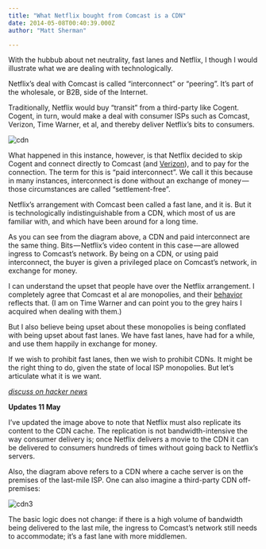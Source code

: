 ```yaml
---
title: "What Netflix bought from Comcast is a CDN"
date: 2014-05-08T00:40:39.000Z
author: "Matt Sherman"

---
```


With the hubbub about net neutrality, fast lanes and Netflix, I though I would illustrate what we are dealing with technologically.

Netflix’s deal with Comcast is called “interconnect” or “peering”. It’s part of the wholesale, or B2B, side of the Internet.

Traditionally, Netflix would buy “transit” from a third-party like Cogent. Cogent, in turn, would make a deal with consumer ISPs such as Comcast, Verizon, Time Warner, et al, and thereby deliver Netflix’s bits to consumers.


![cdn](http://clipperhouse.files.wordpress.com/2014/05/cdn6.png?w=625)



What happened in this instance, however, is that Netflix decided to skip Cogent and connect directly to Comcast (and [Verizon](http://www.vox.com/cards/network-neutrality/how-does-netflixs-recent-peering-dispute-with-comcast-affect-net)), and to pay for the connection. The term for this is “paid interconnect”. We call it this because in many instances, interconnect is done without an exchange of money — those circumstances are called “settlement-free”.

Netflix’s arrangement with Comcast been called a fast lane, and it is. But it is technologically indistinguishable from a CDN, which most of us are familiar with, and which have been around for a long time.

As you can see from the diagram above, a CDN and paid interconnect are the same thing. Bits — Netflix’s video content in this case — are allowed ingress to Comcast’s network. By being on a CDN, or using paid interconnect, the buyer is given a privileged place on Comcast’s network, in exchange for money.

I can understand the upset that people have over the Netflix arrangement. I completely agree that Comcast et al are monopolies, and their [behavior](http://www.vox.com/2014/5/5/5683642/five-big-internet-providers-are-slowing-down-internet-access-until) reflects that. (I am on Time Warner and can point you to the grey hairs I acquired when dealing with them.)

But I also believe being upset about these monopolies is being conflated with being upset about fast lanes. We have fast lanes, have had for a while, and use them happily in exchange for money.

If we wish to prohibit fast lanes, then we wish to prohibit CDNs. It might be the right thing to do, given the state of local ISP monopolies. But let’s articulate what it is we want.

[_discuss on hacker news_](https://news.ycombinator.com/item?id=7713468)

**Updates 11 May**

I’ve updated the image above to note that Netflix must also replicate its content to the CDN cache. The replication is not bandwidth-intensive the way consumer delivery is; once Netflix delivers a movie to the CDN it can be delivered to consumers hundreds of times without going back to Netflix’s servers.

Also, the diagram above refers to a CDN where a cache server is on the premises of the last-mile ISP. One can also imagine a third-party CDN off-premises:


![cdn3](http://clipperhouse.files.wordpress.com/2014/05/cdn31.png?w=625)



The basic logic does not change: if there is a high volume of bandwidth being delivered to the last mile, the ingress to Comcast’s network still needs to accommodate; it’s a fast lane with more middlemen.
